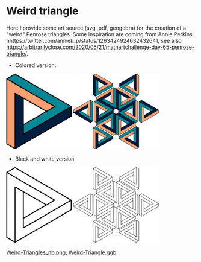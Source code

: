 # Weird triangle

Here I provide some art source (svg, pdf, geogebra) for the creation of a "weird" Penrose triangles.
Some inspiration are coming from Annie Perkins: hhttps://twitter.com/anniek_p/status/1263424924632432641, see also https://arbitrarilyclose.com/2020/05/21/mathartchallenge-day-65-penrose-triangle/. 

- Colored version:
<p float="left">
<img src="svg/Weird-Triangle_simple.svg?sanitize=true" height="200">
<img src="svg/Weird-Triangle.svg?sanitize=true" height="200">
</p>


- Black and white version
<p float="left">
<img src="svg/Weird-Triangle_simple_nb.svg?sanitize=true" height="200">
<img src="svg/Weird-Triangles_nb.svg?sanitize=true" height="200">
</p>

[Weird-Triangles_nb.png](pdf/Weird-Triangle_simple_nb.pdf), [Weird-Triangle.ggb](ggb/Weird-Triangle.ggb)
